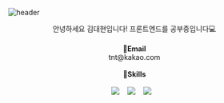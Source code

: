 ![header](https://capsule-render.vercel.app/api?type=transparent&color=auto&height=230&section=header&text=daehyeon&fontSize=90&animation=fadeIn&fontAlignY=38&desc=github&descAlignY=55&descAlign=70)

<p align="center">
안녕하세요 김대현입니다! 프론트엔드를 공부중입니다💻<br><br>
<Strong>📧Email</Strong><br>tnt@kakao.com<br><br>
<Strong>🧩Skills</Strong><br><br>
  <img src="https://img.shields.io/badge/javascript-F7DF1E?style=for-the-badge&logo=javascript&logoColor=black">&nbsp;&nbsp;&nbsp;
  <img src="https://img.shields.io/badge/react-61DAFB?style=for-the-badge&logo=react&logoColor=black">&nbsp;&nbsp;&nbsp;
  <img src="https://img.shields.io/badge/typescript%20-%23007ACC.svg?&style=for-the-badge&logo=typescript&logoColor=white"/>&nbsp;&nbsp;&nbsp;
</p>
